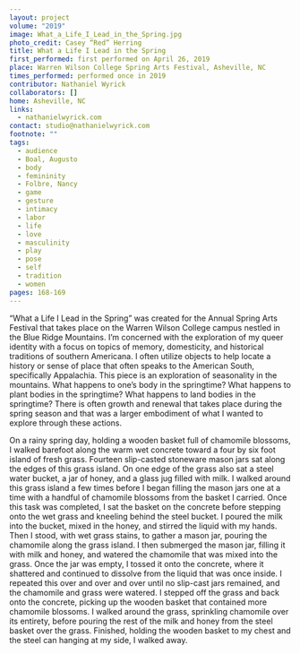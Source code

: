 ```yaml
---
layout: project
volume: "2019"
image: What_a_Life_I_Lead_in_the_Spring.jpg
photo_credit: Casey “Red” Herring
title: What a Life I Lead in the Spring
first_performed: first performed on April 26, 2019
place: Warren Wilson College Spring Arts Festival, Asheville, NC
times_performed: performed once in 2019
contributor: Nathaniel Wyrick
collaborators: []
home: Asheville, NC
links:
  - nathanielwyrick.com
contact: studio@nathanielwyrick.com
footnote: ""
tags:
  - audience
  - Boal, Augusto
  - body
  - femininity
  - Folbre, Nancy
  - game
  - gesture
  - intimacy
  - labor
  - life
  - love
  - masculinity
  - play
  - pose
  - self
  - tradition
  - women
pages: 168-169
---
```


“What a Life I Lead in the Spring” was created for the Annual Spring Arts Festival that takes place on the Warren Wilson College campus nestled in the Blue Ridge Mountains. I’m concerned with the exploration of my queer identity with a focus on topics of memory, domesticity, and historical traditions of southern Americana. I often utilize objects to help locate a history or sense of place that often speaks to the American South, specifically Appalachia. This piece is an exploration of seasonality in the mountains. What happens to one’s body in the springtime? What happens to plant bodies in the springtime? What happens to land bodies in the springtime? There is often growth and renewal that takes place during the spring season and that was a larger embodiment of what I wanted to explore through these actions.

On a rainy spring day, holding a wooden basket full of chamomile blossoms, I walked barefoot along the warm wet concrete toward a four by six foot island of fresh grass. Fourteen slip-casted stoneware mason jars sat along the edges of this grass island. On one edge of the grass also sat a steel water bucket, a jar of honey, and a glass jug filled with milk. I walked around this grass island a few times before I began filling the mason jars one at a time with a handful of chamomile blossoms from the basket I carried. Once this task was completed, I sat the basket on the concrete before stepping onto the wet grass and kneeling behind the steel bucket. I poured the milk into the bucket, mixed in the honey, and stirred the liquid with my hands. Then I stood, with wet grass stains, to gather a mason jar, pouring the chamomile along the grass island. I then submerged the mason jar, filling it with milk and honey, and watered the chamomile that was mixed into the grass. Once the jar was empty, I tossed it onto the concrete, where it shattered and continued to dissolve from the liquid that was once inside. I repeated this over and over and over until no slip-cast jars remained, and the chamomile and grass were watered. I stepped off the grass and back onto the concrete, picking up the wooden basket that contained more chamomile blossoms. I walked around the grass, sprinkling chamomile over its entirety, before pouring the rest of the milk and honey from the steel basket over the grass. Finished, holding the wooden basket to my chest and the steel can hanging at my side, I walked away.
